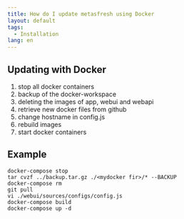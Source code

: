 ```yaml
---
title: How do I update metasfresh using Docker
layout: default
tags:
  - Installation
lang: en
---
```


## Updating with Docker

1. stop all docker containers
1. backup of the docker-workspace
1. deleting the images of app, webui and webapi
1. retrieve new docker files from github 
1. change hostname in config.js
1. rebuild images 
1. start docker containers


## Example

```
docker-compose stop
tar cvzf ../backup.tar.gz ./<mydocker fir>/* --BACKUP
docker-compose rm 
git pull
vi ./webui/sources/configs/config.js
docker-compose build
docker-compose up -d
```

